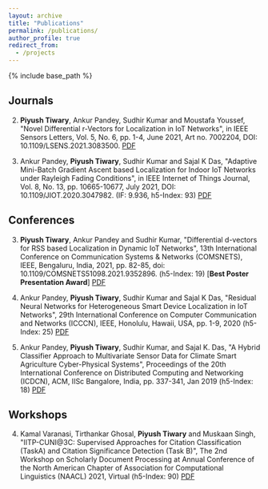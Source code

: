 ```yaml
---
layout: archive
title: "Publications"
permalink: /publications/
author_profile: true
redirect_from:
  - /projects
---
```



{% include base_path %}
## Journals

2. **Piyush Tiwary**, Ankur Pandey, Sudhir Kumar and Moustafa Youssef, "Novel Differential r-Vectors for Localization in IoT Networks", in IEEE Sensors Letters, Vol. 5, No. 6, pp. 1-4, June 2021, Art no. 7002204, DOI: 10.1109/LSENS.2021.3083500. [PDF](https://ieeexplore.ieee.org/document/9440753)

1. Ankur Pandey, **Piyush Tiwary**, Sudhir Kumar and Sajal K Das, "Adaptive Mini-Batch Gradient Ascent based Localization for Indoor IoT Networks under Rayleigh Fading Conditions", in IEEE Internet of Things Journal, Vol. 8, No. 13, pp. 10665-10677, July 2021, DOI: 10.1109/JIOT.2020.3047982. (IF: 9.936, h5-Index: 93) [PDF](https://ieeexplore.ieee.org/document/9310318)

## Conferences

3. **Piyush Tiwary**, Ankur Pandey and Sudhir Kumar, "Differential d-vectors for RSS based Localization in Dynamic IoT Networks", 13th International Conference on Communication Systems & Networks (COMSNETS), IEEE, Bengaluru, India, 2021, pp. 82-85, doi: 10.1109/COMSNETS51098.2021.9352896. (h5-Index: 19) [**Best Poster Presentation Award**] [PDF](https://ieeexplore.ieee.org/document/9352896)


2. Ankur Pandey, **Piyush Tiwary**, Sudhir Kumar and Sajal K Das, "Residual Neural Networks for Heterogeneous Smart Device Localization in IoT Networks", 29th International Conference on Computer Communication and Networks (ICCCN), IEEE, Honolulu, Hawaii, USA, pp. 1-9, 2020 (h5-Index: 25) [PDF](https://ieeexplore.ieee.org/document/9209703)


1. Ankur Pandey, **Piyush Tiwary**, Sudhir Kumar, and Sajal K. Das, "A Hybrid Classifier Approach to Multivariate Sensor Data for Climate Smart Agriculture Cyber-Physical Systems", Proceedings of the 20th International Conference on Distributed Computing and Networking (ICDCN), ACM, IISc Bangalore, India, pp. 337-341, Jan 2019 (h5-Index: 18) [PDF](https://dl.acm.org/citation.cfm?id=3288621)

## Workshops

4. Kamal Varanasi, Tirthankar Ghosal, **Piyush Tiwary** and Muskaan Singh, "IITP-CUNI@3C: Supervised Approaches for Citation Classification (TaskA) and Citation Significance Detection (Task B)", The 2nd Workshop on Scholarly Document Processing at Annual Conference of the North American Chapter of Association for Computational Linguistics
(NAACL) 2021, Virtual (h5-Index: 90) [PDF](https://sdproc.org/2021/papers/varanasi_supervised.pdf)